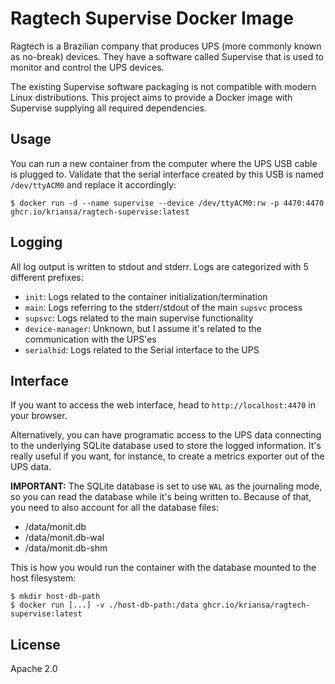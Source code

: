# Ragtech Supervise Docker Image

Ragtech is a Brazilian company that produces UPS (more commonly known as no-break) devices. They
have a software called Supervise that is used to monitor and control the UPS devices.

The existing Supervise software packaging is not compatible with modern Linux distributions. This
project aims to provide a Docker image with Supervise supplying all required dependencies.

## Usage

You can run a new container from the computer where the UPS USB cable is plugged to. Validate that
the serial interface created by this USB is named `/dev/ttyACM0` and replace it accordingly:

```
$ docker run -d --name supervise --device /dev/ttyACM0:rw -p 4470:4470 ghcr.io/kriansa/ragtech-supervise:latest
```

## Logging

All log output is written to stdout and stderr. Logs are categorized with 5 different prefixes:
  - `init`: Logs related to the container initialization/termination
  - `main`: Logs referring to the stderr/stdout of the main `supsvc` process
  - `supsvc`: Logs related to the main supervise functionality
  - `device-manager`: Unknown, but I assume it's related to the communication with the UPS'es
  - `serialhid`: Logs related to the Serial interface to the UPS

## Interface

If you want to access the web interface, head to `http://localhost:4470` in your browser.

Alternatively, you can have programatic access to the UPS data connecting to the underlying SQLite
database used to store the logged information. It's really useful if you want, for instance, to
create a metrics exporter out of the UPS data. 

**IMPORTANT:** The SQLite database is set to use `WAL` as the journaling mode, so you can read the
database while it's being written to. Because of that, you need to also account for all the database
files:
  - /data/monit.db
  - /data/monit.db-wal
  - /data/monit.db-shm

This is how you would run the container with the database mounted to the host filesystem:

```
$ mkdir host-db-path
$ docker run [...] -v ./host-db-path:/data ghcr.io/kriansa/ragtech-supervise:latest
```

## License

Apache 2.0
